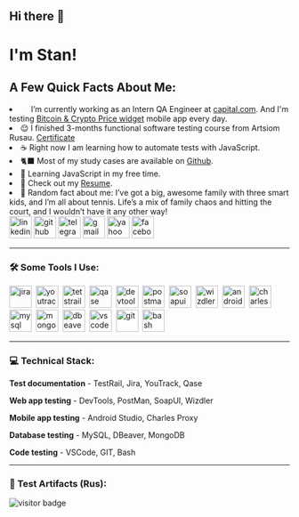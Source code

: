 ## Hi there 👋

# I'm Stan!

<h2>A Few Quick Facts About Me:</h2>
<li> <img src="https://cdn.brandfetch.io/id-0HYn-9P/w/400/h/400/theme/dark/icon.jpeg?c=1dxbfHSJFAPEGdCLU4o5B" height="15" ></h2> I’m currently working as an Intern QA Engineer at <a href="https://www.capital.com/">capital.com</a>. And I'm testing <a href="https://play.google.com/store/apps/details?id=com.currency.exchange.widgetscrypto&hl=en_US">Bitcoin & Crypto Price widget</a> mobile app every day.</li>
<li> 😌 I finished 3-months functional software testing course from Artsiom Rusau. <a href="https://drive.google.com/file/d/1ZLaE_vsG-bdGf0pZxbhCldgChWrZ3Nn5/view?usp=sharing">Certificate</a> </li>
<li> ☕ Right now I am learning how to automate tests with JavaScript.</li>
<li> 🐈‍⬛ Most of my study cases are available on <a href="https://github.com/StanTokarev/">Github</a>.</li> </li>
<li> 📖 Learning JavaScript in my free time.</li>
<li>📙 Check out my <a href="https://drive.google.com/file/d/1rPoPWCSrFIZ2ynKDKF3D8xWClASIC49Q/view?usp=sharing">Resume</a>.</li> 
<li>🧣 Random fact about me: I’ve got a big, awesome family with three smart kids, and I’m all about tennis. Life’s a mix of family chaos and hitting the court, and I wouldn’t have it any other way! </li>
<a href= "https://www.linkedin.com/in/stan-tokarev/"><img src="https://img.icons8.com/?size=512&id=13930&format=png" width="40" height="40" alt="linkedin"/></a>
<a href= "https://github.com/StanTokarev"><img src="https://icons.iconarchive.com/icons/papirus-team/papirus-apps/256/github-icon.png" width="40" height="40" alt="github"/></a>
<a href= "https://t.me/stantokarev"><img src="https://img.icons8.com/?size=512&id=63306&format=png" width="40" height="40" alt="telegram"/></a>
<a href= "mailto:nosovertka@gmail.com"><img src="https://img.icons8.com/?size=512&id=P7UIlhbpWzZm&format=png" width="40" height="40" alt="gmail"/></a>
<a href= "mailto:stan.tokarev@yahoo.com"><img src="https://img.icons8.com/?size=100&id=9N3LO52MKuiT&format=png&color=000000" width="40" height="40" alt="yahoo mail"/></a>
<a href= "https://www.facebook.com/stantokarev/"><img src="https://img.icons8.com/?size=100&id=13912&format=png&color=000000" width="40" height="40" alt="facebook"/></a>
</p>
</ul>

---

### 🛠 Some Tools I Use:

<div>
  <img src="https://cdn.jsdelivr.net/gh/devicons/devicon/icons/jira/jira-original.svg" title="jira" alt="jira" width="40" height="40"/>&nbsp
  <img src="https://upload.wikimedia.org/wikipedia/commons/thumb/8/8d/YouTrack_Icon.svg/1024px-YouTrack_Icon.svg.png?20200803082248" title="youtrack" alt="youtrack" width="40" height="40"/>&nbsp
  <img src="https://codahosted.io/packs/21236/unversioned/assets/LOGO/ba1091c59bab89cd2fd0f289622731fe16113d7b00905abe64759c313a4b73b76c1b0426076ed76cb74752234c734131df46992d5b8b48fc13e264240e4f7119f736cfeb64df36ded54b5cbf6198b9cadedf18dd0cac5c7dbcd16e6336c29363cd1292ba" title="testrail" alt="tetstrail" width="40" height="40"/>&nbsp
  <img src="https://luna1.co/eb0187.png" title="qase" alt="qase" width="40" height="40"/>&nbsp
  <img src="https://d33wubrfki0l68.cloudfront.net/38b5c953a4667366685d55db55d057c86db1fc54/a0fdc/static/acae6b24d940347661ca901ea07f47c1/chrome-dev-logo-icon.png" title="devtools" alt="devtools" width="40" height="40"/>&nbsp
  <img src="https://uxwing.com/wp-content/themes/uxwing/download/brands-and-social-media/postman-icon.png" title="postman" alt="postman" width="40" height="40"/>&nbsp
  <img src="https://static0.smartbear.co/smartbearbrand/media/images/home/soapui-icon.svg" title="soapui" alt="soapui" width="40" height="40"/>&nbsp
  <img src="https://lh3.googleusercontent.com/OJ9MppSwH9rKsQc0958jplweAl9I0dM5zDMWknso5NLGTvs0cBWuefFsZq32InrwOD2XYJsqnPX4oio1o32Oqbdhsw=s60" title="wizdler" alt="wizdler" width="40" height="40"/>&nbsp
  <img src="https://cdn.jsdelivr.net/gh/devicons/devicon/icons/androidstudio/androidstudio-original.svg" title="android-studio" alt="android-studio" width="40" height="40"/>&nbsp
  <img src="https://user-images.githubusercontent.com/15472/41327135-e4bf090c-6eca-11e8-9b76-032e8e2b0707.png" title="charles-proxy" alt="charles-proxy" width="40" height="40"/>&nbsp
  <img src="https://cdn.jsdelivr.net/gh/devicons/devicon/icons/mysql/mysql-original.svg" title="mysql" alt="mysql" width="40" height="40"/>&nbsp
  <img src="https://cdn.jsdelivr.net/gh/devicons/devicon/icons/mongodb/mongodb-original.svg" title="mongodb" alt="mongodb" width="40" height="40"/>&nbsp
  <img src="https://icons.iconarchive.com/icons/papirus-team/papirus-apps/256/dbeaver-icon.png" title="dbeaver" alt="dbeaver" width="40" height="40"/>&nbsp
  <img src="https://cdn.jsdelivr.net/gh/devicons/devicon/icons/vscode/vscode-original.svg" title="vscode" alt="vscode" width="40" height="40"/>&nbsp
  <img src="https://cdn.jsdelivr.net/gh/devicons/devicon/icons/git/git-original.svg" title="git" alt="git" width="40" height="40"/>&nbsp
  <img src="https://upload.wikimedia.org/wikipedia/commons/thumb/4/4b/Bash_Logo_Colored.svg/1024px-Bash_Logo_Colored.svg.png?20180723054350" title="bash" alt="bash" width="40" height="40"/>
</div>

---

### 💻 Technical Stack:
<p><b>Test documentation</b> - TestRail, Jira, YouTrack, Qase</p>
<p><b>Web app testing</b> - DevTools, PostMan, SoapUI, Wizdler </p>
<p><b>Mobile app testing</b> - Android Studio, Charles Proxy</p>
<p><b>Database testing</b> - MySQL, DBeaver, MongoDB</p>
<p><b>Code testing</b> - VSCode, GIT, Bash</p>

---

### 📁 Test Artifacts (Rus):

<!-- ### 💻 Пройденные курсы:

| Курсы                                                           | Дата              |
| ----------------------------------------------------------------| :---------------: |
| netology.ru/Старт в программировании                            | 02/2022 - 03/2022 |

--- -->

![visitor badge](https://visitor-badge.laobi.icu/badge?page_id=stantokarev.visitor-badge&left_color=red&right_color=green)
